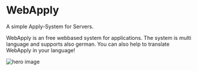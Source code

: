 # WebApply
A simple Apply-System for Servers.

WebApply is an free webbased system for applications. The system is multi language and supports also german.
You can also help to translate WebApply in your language!

![hero image](https://i.imgur.com/9lcy6nV.png)

